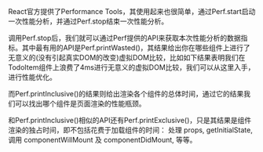 
React官方提供了Performance Tools，其使用起来也很简单，通过Perf.start启动一次性能分析，并通过Perf.stop结束一次性能分析。


调用Perf.stop后，我们就可以通过Perf提供的API来获取本次性能分析的数据指标。其中最有用的API是Perf.printWasted()，其结果给出你在哪些组件上进行了无意义的(没有引起真实DOM的改变)虚拟DOM比较，比如如下结果表明我们在TodoItem组件上浪费了4ms进行无意义的虚拟DOM比较，我们可以从这里入手，进行性能优化。


而Perf.printInclusive()的结果则给出渲染各个组件的总体时间，通过它的结果我们可以找出哪个组件是页面渲染的性能瓶颈。


和Perf.printInclusive()相似的API还有Perf.printExclusive()，只是其结果是组件渲染的独占时间，即不包括花费于加载组件的时间： 处理 props, getInitialState, 调用 componentWillMount 及 componentDidMount, 等等。
